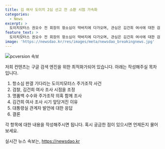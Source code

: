 ```yaml
---
title: 김 여사 도이치 2심 선고 전 소환 시점 가속화
categories:
  - News
excerpt: >
  도이치모터스 권오수 전 회장의 항소심이 막바지에 다가오며, 관심은 김건희 여사에 대한 검찰 조사로 옮겨졌다. 검찰은 권 전 회장의 항소심 선고 이전에 김 여사를 조사하는 방향으로 전환하고, 이에 따라 이달 말이나 다음달 초에 조사할 방안을 검토 중이다. 공개소환을 검토했지만, 김 여사의 경호 문제로 공개가 어려울 것으로 전해졌으며, 조사 시점이 앞당겨진 이유는 검찰총장 임기 종료와 국정감사 전에 사건을 마무리해야 한다는 판단 때문으로 보인다.
feature_text: >
  도이치모터스 권오수 전 회장의 항소심이 막바지에 다가오며, 관심은 김건희 여사에 대한 검찰 조사로 옮겨졌다. 검찰은 권 전 회장의 항소심 선고 이전에 김 여사를 조사하는 방향으로 전환하고, 이에 따라 이달 말이나 다음달 초에 조사할 방안을 검토 중이다. 공개소환을 검토했지만, 김 여사의 경호 문제로 공개가 어려울 것으로 전해졌으며, 조사 시점이 앞당겨진 이유는 검찰총장 임기 종료와 국정감사 전에 사건을 마무리해야 한다는 판단 때문으로 보인다.
image: 'https://newsdao.kr/res/images/meta/newsdao_breakingnews.jpg'
---
```


<p><img src="https://newsdao.kr/res/images/meta/newsdao_breakingnews.jpg" alt="pcversion 속보" /></p>

<p>저희 컨텐츠는 구글 검색 엔진을 위한 최적화가되어 있습니다. 아래는 작성해주실 목차입니다.</p>

<ol>
<li>항소심 판결 기다리는 도이치모터스 주가조작 사건</li>
<li>검찰, 김건희 여사 조사 시점을 조정</li>
<li>명품백 수수와 주가조작 의혹 함께 조사</li>
<li>김건희 여사 조사 시기 앞당겨진 이유</li>
<li>대통령실 관계자 발언에 대한 응답</li>
<li>결론</li>
</ol>

<p>각 항목에 대한 내용을 작성해주시면 됩니다. 혹시 궁금한 점이 있으시면 언제든지 물어보세요.</p>
실시간 뉴스 속보는, <a href="https://newsdao.kr" rel="dofollow">https://newsdao.kr</a>


